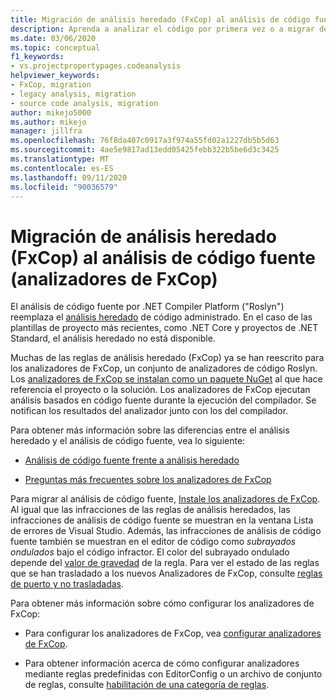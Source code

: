 ```yaml
---
title: Migración de análisis heredado (FxCop) al análisis de código fuente (analizadores de FxCop)
description: Aprenda a analizar el código por primera vez o a migrar desde el análisis binario (FxCop) a la nueva forma de analizar el código administrado mediante el análisis de origen (analizadores de FxCop).
ms.date: 03/06/2020
ms.topic: conceptual
f1_keywords:
- vs.projectpropertypages.codeanalysis
helpviewer_keywords:
- FxCop, migration
- legacy analysis, migration
- source code analysis, migration
author: mikejo5000
ms.author: mikejo
manager: jillfra
ms.openlocfilehash: 76f8da407c0917a3f974a55fd02a1227db5b5d63
ms.sourcegitcommit: 4ae5e9817ad13edd05425febb322b5be6d3c3425
ms.translationtype: MT
ms.contentlocale: es-ES
ms.lasthandoff: 09/11/2020
ms.locfileid: "90036579"
---
```

# <a name="migrate-from-legacy-analysis-fxcop-to-source-analysis-fxcop-analyzers"></a>Migración de análisis heredado (FxCop) al análisis de código fuente (analizadores de FxCop)

El análisis de código fuente por .NET Compiler Platform ("Roslyn") reemplaza el [análisis heredado](../code-quality/code-analysis-for-managed-code-overview.md) de código administrado. En el caso de las plantillas de proyecto más recientes, como .NET Core y proyectos de .NET Standard, el análisis heredado no está disponible.

Muchas de las reglas de análisis heredado (FxCop) ya se han reescrito para los analizadores de FxCop, un conjunto de analizadores de código Roslyn. Los [analizadores de FxCop se instalan como un paquete NuGet](install-fxcop-analyzers.md#nuget-package) al que hace referencia el proyecto o la solución. Los analizadores de FxCop ejecutan análisis basados en código fuente durante la ejecución del compilador. Se notifican los resultados del analizador junto con los del compilador.

Para obtener más información sobre las diferencias entre el análisis heredado y el análisis de código fuente, vea lo siguiente:

- [Análisis de código fuente frente a análisis heredado](../code-quality/fxcop-analyzers-faq.md#whats-the-difference-between-legacy-fxcop-and-fxcop-analyzers)

- [Preguntas más frecuentes sobre los analizadores de FxCop](../code-quality/fxcop-analyzers-faq.md)

Para migrar al análisis de código fuente, [Instale los analizadores de FxCop](../code-quality/install-fxcop-analyzers.md). Al igual que las infracciones de las reglas de análisis heredados, las infracciones de análisis de código fuente se muestran en la ventana Lista de errores de Visual Studio. Además, las infracciones de análisis de código fuente también se muestran en el editor de código como *subrayados ondulados* bajo el código infractor. El color del subrayado ondulado depende del [valor de gravedad](../code-quality/use-roslyn-analyzers.md#configure-severity-levels) de la regla. Para ver el estado de las reglas que se han trasladado a los nuevos Analizadores de FxCop, consulte [reglas de puerto y no trasladadas](../code-quality/fxcop-rule-port-status.md).

Para obtener más información sobre cómo configurar los analizadores de FxCop:

- Para configurar los analizadores de FxCop, vea [configurar analizadores de FxCop](../code-quality/configure-fxcop-analyzers.md).

- Para obtener información acerca de cómo configurar analizadores mediante reglas predefinidas con EditorConfig o un archivo de conjunto de reglas, consulte [habilitación de una categoría de reglas](../code-quality/analyzer-rule-sets.md).
